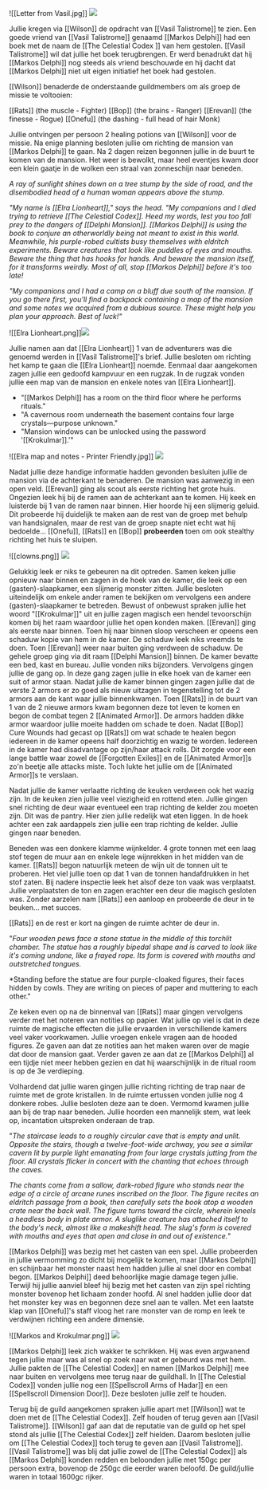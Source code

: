 
![[Letter from Vasil.jpg]]
<img src="/assets/Letter from Vasil.jpg"/>

Jullie kregen via [[Wilson]] de opdracht van [[Vasil Talistrome]] te zien. Een goede vriend van [[Vasil Talistrome]] genaamd [[Markos Delphi]] had een boek met de naam de [[The Celestial Codex ]] van hem gestolen. [[Vasil Talistrome]] wil dat jullie het boek terugbrengen. Er werd benadrukt dat hij [[Markos Delphi]] nog steeds als vriend beschouwde en hij dacht dat [[Markos Delphi]] niet uit eigen initiatief het boek had gestolen. 

[[Wilson]] benaderde de onderstaande guildmembers om als groep de missie te voltooien:

[[Rats]] (the muscle - Fighter)
[[Bop]] (the brains - Ranger)
[[Erevan]] (the finesse - Rogue)
[[Onefu]] (the dashing - full head of hair Monk)

Jullie ontvingen per persoon 2 healing potions van [[Wilson]] voor de missie. Na enige planning besloten jullie om richting de mansion van [[Markos Delphi]] te gaan. Na 2 dagen reizen begonnen jullie in de buurt te komen van de mansion. Het weer is bewolkt, maar heel eventjes kwam door een klein gaatje in de wolken een straal van zonneschijn naar beneden.

*A ray of sunlight shines down on a tree stump by the side of road, and the disembodied head of a human woman appears above the stump.*

*"My name is [[Elra Lionheart]]," says the head. "My companions and I died trying to retrieve [[The Celestial Codex]]. Heed my words, lest you too fall prey to the dangers of [[Delphi Mansion]]. [[Markos Delphi]] is using the book to conjure an otherworldly being not meant to exist in this world. Meanwhile, his purple-robed cultists busy themselves with eldritch experiments. Beware creatures that look like puddles of eyes and mouths. Beware the thing that has hooks for hands. And beware the mansion itself, for it transforms weirdly. Most of all, stop [[Markos Delphi]] before it's too late!*

*"My companions and I had a camp on a bluff due south of the mansion. If you go there first, you'll find a backpack containing a map of the mansion and some notes we acquired from a dubious source. These might help you plan your approach. Best of luck!"*

![[Elra Lionheart.png]]<img src="/assets/Elra Lionheart.png"/>

Jullie namen aan dat [[Elra Lionheart]] 1 van de adventurers was die genoemd werden in [[Vasil Talistrome]]'s brief. Jullie besloten om richting het kamp te gaan die [[Elra Lionheart]] noemde. Eenmaal daar aangekomen zagen jullie een gedoofd kampvuur en een rugzak. In de rugzak vonden jullie een map van de mansion en enkele notes van [[Elra Lionheart]].

- "[[Markos Delphi]] has a room on the third floor where he performs rituals."
- "A cavernous room underneath the basement contains four large crystals—purpose unknown."
- "Mansion windows can be unlocked using the password '[[Krokulmar]].'"

![[Elra map and notes - Printer Friendly.jpg]]
<img src="/assets/Elra map and notes - Printer Friendly.jpg"/>

Nadat jullie deze handige informatie hadden gevonden besluiten jullie de mansion via de achterkant te benaderen. De mansion was aanwezig in een open veld. [[Erevan]] ging als scout als eerste richting het grote huis. Ongezien leek hij bij de ramen aan de achterkant aan te komen. Hij keek en luisterde bij 1 van de ramen naar binnen. Hier hoorde hij een slijmerig geluid. Dit probeerde hij duidelijk te maken aan de rest van de groep met behulp van handsignalen, maar de rest van de groep snapte niet echt wat hij bedoelde... [[Onefu]], [[Rats]] en [[Bop]] **probeerden** toen om ook stealthy richting het huis te sluipen. 

![[clowns.png]]
<img src="/assets/clowns.png"/>

Gelukkig leek er niks te gebeuren na dit optreden. Samen keken jullie opnieuw naar binnen en zagen in de hoek van de kamer, die leek op een (gasten)-slaapkamer, een slijmerig monster zitten. Jullie besloten uiteindelijk om enkele ander ramen te bekijken om vervolgens een andere (gasten)-slaapkamer te betreden. Bewust of onbewust spraken jullie het woord "[[Krokulmar]]" uit en jullie zagen magisch een hendel tevoorschijn komen bij het raam waardoor jullie het open konden maken. [[Erevan]] ging als eerste naar binnen. Toen hij naar binnen sloop verscheen er opeens een schaduw kopie van hem in de kamer. De schaduw leek niks vreemds te doen. Toen [[Erevan]] weer naar buiten ging verdween de schaduw. De gehele groep ging via dit raam [[Delphi Mansion]] binnen. De kamer bevatte een bed, kast en bureau. Jullie vonden niks bijzonders. Vervolgens gingen jullie de gang op. In deze gang zagen jullie in elke hoek van de kamer een suit of armor staan. Nadat jullie de kamer binnen gingen zagen jullie dat de verste 2 armors er zo goed als nieuw uitzagen in tegenstelling tot de 2 armors aan de kant waar jullie binnenkwamen. Toen [[Rats]] in de buurt van 1 van de 2 nieuwe armors kwam begonnen deze tot leven te komen en begon de combat tegen 2 [[Animated Armor]]. De armors hadden dikke armor waardoor jullie moeite hadden om schade te doen. Nadat [[Bop]] Cure Wounds had gecast op [[Rats]] om wat schade te healen begon iedereen in de kamer opeens half doorzichtig en wazig te worden. Iedereen in de kamer had disadvantage op zijn/haar attack rolls. Dit zorgde voor een lange battle waar zowel de [[Forgotten Exiles]] en de [[Animated Armor]]s zo'n beetje alle attacks miste. Toch lukte het jullie om de [[Animated Armor]]s te verslaan. 

Nadat jullie de kamer verlaatte richting de keuken verdween ook het wazig zijn. In de keuken zien jullie veel viezigheid en rottend eten. Jullie gingen snel richting de deur waar eventueel een trap richting de kelder zou moeten zijn. Dit was de pantry. Hier zien jullie redelijk wat eten liggen. In de hoek achter een zak aardappels zien jullie een trap richting de kelder. Jullie gingen naar beneden. 

Beneden was een donkere klamme wijnkelder. 4 grote tonnen met een laag stof tegen de muur aan en enkele lege wijnrekken in het midden van de kamer. [[Rats]] begon natuurlijk meteen de wijn uit de tonnen uit te proberen. Het viel jullie toen op dat 1 van de tonnen handafdrukken in het stof zaten. Bij nadere inspectie leek het alsof deze ton vaak was verplaatst. Jullie verplaatsten de ton en zagen erachter een deur die magisch gesloten was. Zonder aarzelen nam [[Rats]] een aanloop en probeerde de deur in te beuken... met succes. 

[[Rats]] en de rest er kort na gingen de ruimte achter de deur in. 

"*Four wooden pews face a stone statue in the middle of this torchlit chamber. The statue has a roughly bipedal shape and is carved to look like it's coming undone, like a frayed rope. Its form is covered with mouths and outstretched tongues.*

*Standing before the statue are four purple-cloaked figures, their faces hidden by cowls. They are writing on pieces of paper and muttering to each other."

Ze keken even op na de binnenval van [[Rats]] maar gingen vervolgens verder met het noteren van notities op papier. Wat jullie op viel is dat in deze ruimte de magische effecten die jullie ervaarden in verschillende kamers veel vaker voorkwamen. Jullie vroegen enkele vragen aan de hooded figures. Ze gaven aan dat ze notities aan het maken waren over de magie dat door de mansion gaat. Verder gaven ze aan dat ze [[Markos Delphi]] al een tijdje niet meer hebben gezien en dat hij waarschijnlijk in de ritual room is op de 3e verdieping. 

Volhardend dat jullie waren gingen jullie richting richting de trap naar de ruimte met de grote kristallen. In de ruimte ertussen vonden jullie nog 4 donkere robes. Jullie besloten deze aan te doen. Vermomd kwamen jullie aan bij de trap naar beneden. Jullie hoorden een mannelijk stem, wat leek op, incantation uitspreken onderaan de trap. 

"*The staircase leads to a roughly circular cave that is empty and unlit. Opposite the stairs, though a twelve-foot-wide archway, you see a similar cavern lit by purple light emanating from four large crystals jutting from the floor. All crystals flicker in concert with the chanting that echoes through the caves.*

*The chants come from a sallow, dark-robed figure who stands near the edge of a circle of arcane runes inscribed on the floor. The figure recites an eldritch passage from a book, then carefully sets the book atop a wooden crate near the back wall. The figure turns toward the circle, wherein kneels a headless body in plate armor. A sluglike creature has attached itself to the body's neck, almost like a makeshift head. The slug's form is covered with mouths and eyes that open and close in and out of existence.*"

[[Markos Delphi]] was bezig met het casten van een spel. Jullie probeerden in jullie vermomming zo dicht bij mogelijk te komen, maar [[Markos Delphi]] en schijnbaar het monster naast hem hadden jullie al snel door en combat begon. [[Markos Delphi]] deed behoorlijke magie damage tegen jullie. Terwijl hij jullie aanviel bleef hij bezig met het casten van zijn spel richting monster bovenop het lichaam zonder hoofd. Al snel hadden jullie door dat het monster key was en begonnen deze snel aan te vallen. Met een laatste klap van [[Onefu]]'s staff vloog het rare monster van de romp en leek te verdwijnen richting een andere dimensie. 

![[Markos and Krokulmar.png]]
<img src="/assets/Markos and Krokulmar.png"/>


[[Markos Delphi]] leek zich wakker te schrikken. Hij was even argwanend tegen jullie maar was al snel op zoek naar wat er gebeurd was met hem. Jullie pakten de [[The Celestial Codex]] en namen [[Markos Delphi]] mee naar buiten en vervolgens mee terug naar de guildhall. In [[The Celestial Codex]] vonden jullie nog een [[Spellscroll Arms of Hadar]] en een [[Spellscroll Dimension Door]]. Deze besloten jullie zelf te houden. 

Terug bij de guild aangekomen spraken jullie apart met [[Wilson]] wat te doen met de [[The Celestial Codex]]. Zelf houden of terug geven aan [[Vasil Talistrome]]. [[Wilson]] gaf aan dat de reputatie van de guild op het spel stond als jullie [[The Celestial Codex]] zelf hielden. Daarom besloten jullie om [[The Celestial Codex]] toch terug te geven aan [[Vasil Talistrome]]. [[Vasil Talistrome]] was blij dat jullie zowel de [[The Celestial Codex]] als [[Markos Delphi]] konden redden en beloonden jullie met 150gc per persoon extra, bovenop de 250gc die eerder waren beloofd. De guild/jullie waren in totaal 1600gc rijker. 






















